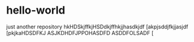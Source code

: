 # hello-world
just another repository
hkHDSkjffkjHSDdkjffhkjjhasdkjdf
[akpjsddjfkjjasjdf
[pkjkaHDSDFKJ
ASJKDHDFJPPOHASDFD
ASDDFOLSADF
[
